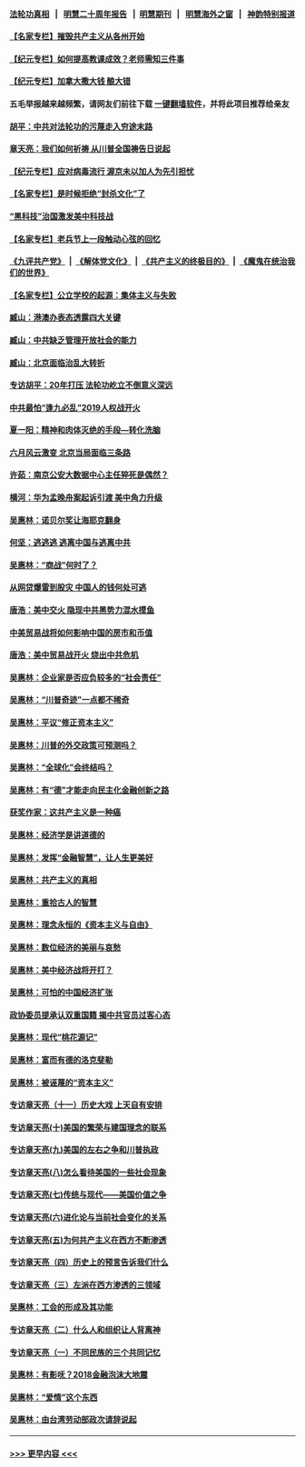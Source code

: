 #### [法轮功真相](https://github.com/gfw-breaker/truth/blob/master/README.md?t=0) &nbsp;&nbsp;|&nbsp;&nbsp; [明慧二十周年报告](https://github.com/gfw-breaker/mh-reports/blob/master/README.md?t=0) &nbsp;&nbsp;|&nbsp;&nbsp;[明慧期刊](https://github.com/gfw-breaker/mh-qikan) &nbsp;&nbsp;|&nbsp;&nbsp; [明慧海外之窗](https://github.com/gfw-breaker/mh-news/blob/master/README.md?t=0) &nbsp;&nbsp;|&nbsp;&nbsp; [神韵特别报道](https://github.com/gfw-breaker/mh-news/blob/master/shenyun.md?t=0)
#### [【名家专栏】摧毁共产主义从各州开始](../pages/nsc423/n13076376.md?t=07090801) 
#### [【纪元专栏】如何提高教课成效？老师需知三件事](../pages/nsc423/n12417848.md?t=07090801) 
#### [【纪元专栏】加拿大撒大钱 酿大错](../pages/nsc423/n12406564.md?t=07090801) 
#### 五毛举报越来越频繁，请网友们前往下载 [一键翻墙软件](https://github.com/gfw-breaker/ssr-accounts)，并将此项目推荐给亲友
#### [胡平：中共对法轮功的污蔑走入穷途末路](../pages/nsc423/n12266737.md?t=07090801) 
#### [章天亮：我们如何祈祷 从川普全国祷告日说起](../pages/nsc423/n11944627.md?t=07090801) 
#### [【纪元专栏】应对病毒流行 渥京未以加人为先引担忧](../pages/nsc423/n11875714.md?t=07090801) 
#### [【名家专栏】是时候拒绝“封杀文化”了](../pages/nsc423/n11814093.md?t=07090801) 
#### [“黑科技”治国激发美中科技战](../pages/nsc423/n11638056.md?t=07090801) 
#### [【名家专栏】老兵节上一段触动心弦的回忆](../pages/nsc423/n11646016.md?t=07090801) 
#### [《九评共产党》](https://github.com/begood0513/9ping.md/blob/master/README.md) &nbsp;|&nbsp; [《解体党文化》](../../../../jtdwh.md/blob/master/README.md)  &nbsp;|&nbsp; [《共产主义的终极目的》](../../../../gczydzjmd.md/blob/master/README.md) &nbsp;|&nbsp; [《魔鬼在统治我们的世界》](../../../../mgztzwmdsj.md/blob/master/README.md) 
#### [【名家专栏】公立学校的起源：集体主义与失败](../pages/nsc423/n11601833.md?t=07090801) 
#### [臧山：港澳办表态透露四大关键](../pages/nsc423/n11421628.md?t=07090801) 
#### [臧山：中共缺乏管理开放社会的能力](../pages/nsc423/n11407457.md?t=07090801) 
#### [臧山：北京面临治乱大转折](../pages/nsc423/n11406895.md?t=07090801) 
#### [专访胡平：20年打压 法轮功屹立不倒意义深远](../pages/nsc423/n11398800.md?t=07090801) 
#### [中共最怕“逢九必乱”2019人权战开火](../pages/nsc423/n11385248.md?t=07090801) 
#### [夏一阳：精神和肉体灭绝的手段—转化洗脑](../pages/nsc423/n11368250.md?t=07090801) 
#### [六月风云激变 北京当局面临三条路](../pages/nsc423/n11313668.md?t=07090801) 
#### [许茹：南京公安大数据中心主任猝死是偶然？](../pages/nsc423/n11064744.md?t=07090801) 
#### [横河：华为孟晚舟案起诉引渡 美中角力升级](../pages/nsc423/n11027230.md?t=07090801) 
#### [吴惠林：诺贝尔奖让海耶克翻身](../pages/nsc423/n10890049.md?t=07090801) 
#### [何坚：逃逃逃 逃离中国与逃离中共](../pages/nsc423/n10592891.md?t=07090801) 
#### [吴惠林：“商战”何时了？](../pages/nsc423/n10573558.md?t=07090801) 
#### [从网贷爆雷到股灾 中国人的钱何处可逃](../pages/nsc423/n10572800.md?t=07090801) 
#### [唐浩：美中交火 隐现中共黑势力混水摸鱼](../pages/nsc423/n10544040.md?t=07090801) 
#### [中美贸易战将如何影响中国的房市和币值](../pages/nsc423/n10543697.md?t=07090801) 
#### [唐浩：美中贸易战开火 烧出中共危机](../pages/nsc423/n10540126.md?t=07090801) 
#### [吴惠林：企业家是否应负较多的“社会责任”](../pages/nsc423/n10535022.md?t=07090801) 
#### [吴惠林：“川普奇迹”一点都不稀奇](../pages/nsc423/n10512808.md?t=07090801) 
#### [吴惠林：平议“修正资本主义”](../pages/nsc423/n10495724.md?t=07090801) 
#### [吴惠林：川普的外交政策可预测吗？](../pages/nsc423/n10462387.md?t=07090801) 
#### [吴惠林：“全球化”会终结吗？](../pages/nsc423/n10452838.md?t=07090801) 
#### [吴惠林：有“德”才能走向民主化金融创新之路](../pages/nsc423/n10432292.md?t=07090801) 
#### [获奖作家：这共产主义是一种癌](../pages/nsc423/n10431541.md?t=07090801) 
#### [吴惠林：经济学是讲道德的](../pages/nsc423/n10398014.md?t=07090801) 
#### [吴惠林：发挥“金融智慧”，让人生更美好](../pages/nsc423/n10375019.md?t=07090801) 
#### [吴惠林：共产主义的真相](../pages/nsc423/n10351394.md?t=07090801) 
#### [吴惠林：重拾古人的智慧](../pages/nsc423/n10337691.md?t=07090801) 
#### [吴惠林：理念永恒的《资本主义与自由》](../pages/nsc423/n10316274.md?t=07090801) 
#### [吴惠林：数位经济的美丽与哀愁](../pages/nsc423/n10292946.md?t=07090801) 
#### [吴惠林：美中经济战将开打？](../pages/nsc423/n10258825.md?t=07090801) 
#### [吴惠林：可怕的中国经济扩张](../pages/nsc423/n10219147.md?t=07090801) 
#### [政协委员提承认双重国籍 揭中共官员过客心态](../pages/nsc423/n10208809.md?t=07090801) 
#### [吴惠林：现代“桃花源记”](../pages/nsc423/n10185234.md?t=07090801) 
#### [吴惠林：富而有德的洛克斐勒](../pages/nsc423/n10142264.md?t=07090801) 
#### [吴惠林：被诬蔑的“资本主义”](../pages/nsc423/n10124816.md?t=07090801) 
#### [专访章天亮（十一）历史大戏 上天自有安排](../pages/nsc423/n10094905.md?t=07090801) 
#### [专访章天亮(十)美国的繁荣与建国理念的联系](../pages/nsc423/n10094899.md?t=07090801) 
#### [专访章天亮(九)美国的左右之争和川普执政](../pages/nsc423/n10094889.md?t=07090801) 
#### [专访章天亮(八)怎么看待美国的一些社会现象](../pages/nsc423/n10094857.md?t=07090801) 
#### [专访章天亮(七)传统与现代——美国价值之争](../pages/nsc423/n10093140.md?t=07090801) 
#### [专访章天亮(六)进化论与当前社会变化的关系](../pages/nsc423/n10092036.md?t=07090801) 
#### [专访章天亮(五)为何共产主义在西方不断渗透](../pages/nsc423/n10083620.md?t=07090801) 
#### [专访章天亮（四）历史上的预言告诉我们什么](../pages/nsc423/n10083606.md?t=07090801) 
#### [专访章天亮（三）左派在西方渗透的三领域](../pages/nsc423/n10081115.md?t=07090801) 
#### [吴惠林：工会的形成及其功能](../pages/nsc423/n10080633.md?t=07090801) 
#### [专访章天亮（二）什么人和组织让人背离神](../pages/nsc423/n10076637.md?t=07090801) 
#### [专访章天亮（一）不同民族的三个共同记忆](../pages/nsc423/n10074188.md?t=07090801) 
#### [吴惠林：有影呒？2018金融泡沫大地震](../pages/nsc423/n10040534.md?t=07090801) 
#### [吴惠林：“爱情”这个东西](../pages/nsc423/n10019423.md?t=07090801) 
#### [吴惠林：由台湾劳动部政次请辞说起](../pages/nsc423/n9979679.md?t=07090801) 

----
#### [ >>> 更早内容 <<< ](../indexes/nsc423-earlier.md)

